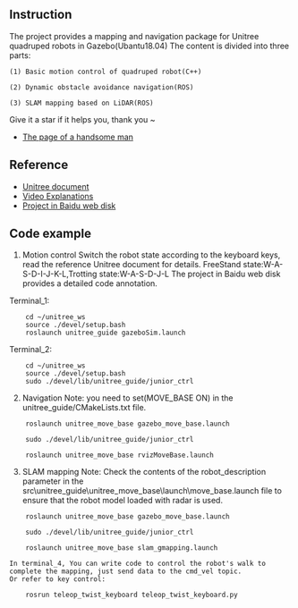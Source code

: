 ## Instruction
The project provides a mapping and navigation package for Unitree quadruped robots in Gazebo(Ubantu18.04)
The content is divided into three parts: 

    (1) Basic motion control of quadruped robot(C++)

    (2) Dynamic obstacle avoidance navigation(ROS)

    (3) SLAM mapping based on LiDAR(ROS)

    
Give it a star if it helps you, thank you ~
- [The page of a handsome man ](https://space.bilibili.com/485363351?spm_id_from=333.788.0.0)

## Reference 
- [Unitree document](https://support.unitree.com/home/zh/Algorithm_Practice/about_unitreeguide)
- [Video Explanations](https://www.bilibili.com/video/BV1EZ421T7Eo/?spm_id_from=333.999.list.card_archive.click&vd_source=63cd8055657905c0ac8a9388d7a972ed)
- [Project in Baidu web disk](https://pan.baidu.com/s/1RsSyCLD6KC6fJqOELFD-KQ?pwd=1234)

## Code example
1. Motion control
    Switch the robot state according to the keyboard keys, read the reference Unitree document for details.
    FreeStand state:W-A-S-D-I-J-K-L,Trotting state:W-A-S-D-J-L
    The project in Baidu web disk provides a detailed code annotation.
   
Terminal_1:
```
    cd ~/unitree_ws
    source ./devel/setup.bash
    roslaunch unitree_guide gazeboSim.launch
```
Terminal_2:
```
    cd ~/unitree_ws
    source ./devel/setup.bash
    sudo ./devel/lib/unitree_guide/junior_ctrl
```

2. Navigation
    Note: you need to set(MOVE_BASE ON) in the unitree_guide/CMakeLists.txt file.
```
    roslaunch unitree_move_base gazebo_move_base.launch
```
```
    sudo ./devel/lib/unitree_guide/junior_ctrl
```
```
    roslaunch unitree_move_base rvizMoveBase.launch
```

3. SLAM mapping 
    Note: Check the contents of the robot_description parameter in the src\unitree_guide\unitree_move_base\launch\move_base.launch file to ensure that the robot model loaded with radar is used.
```
    roslaunch unitree_move_base gazebo_move_base.launch
```
```
    sudo ./devel/lib/unitree_guide/junior_ctrl
```
```
    roslaunch unitree_move_base slam_gmapping.launch
```
    In terminal_4, You can write code to control the robot's walk to complete the mapping, just send data to the cmd_vel topic. 
    Or refer to key control:
```
    rosrun teleop_twist_keyboard teleop_twist_keyboard.py
```

